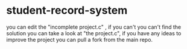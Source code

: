 # student-record-system
you can edit the "incomplete project.c" ,
if you can't you can't find the solution you can take a look at "the project.c",
if you have any ideas to improve the project you can pull a fork from the main repo.
